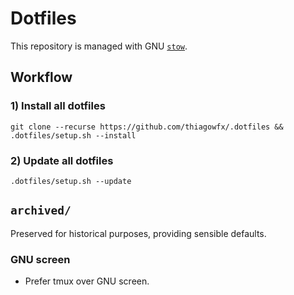 # Dotfiles

This repository is managed with GNU [`stow`][1].

## Workflow

### 1) Install all dotfiles

```
git clone --recurse https://github.com/thiagowfx/.dotfiles && .dotfiles/setup.sh --install
```

### 2) Update all dotfiles

```
.dotfiles/setup.sh --update
```

[1]: https://www.gnu.org/software/stow/

## `archived/`

Preserved for historical purposes, providing sensible defaults.

### GNU screen

- Prefer tmux over GNU screen.
